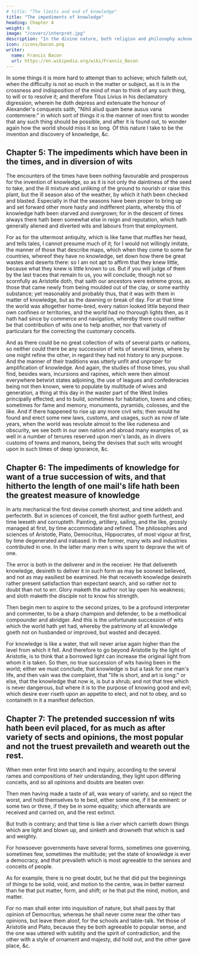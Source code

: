 ```yaml
---
# title: "The limits and end of knowledge"
title: "The impediments of knowledge"
heading: Chapter 4
weight: 6
image: "/covers/interpret.jpg"
description: "In the divine nature, both religion and philosophy acknowledges goodness in perfection, science or providence comprehending all things, and absolute sovereignty or kingdom"
icon: /icons/bacon.png
writer:
  name: Francis Bacon
  url: https://en.wikipedia.org/wiki/Francis_Bacon
---
```



In some things it is more hard to attempt than to achieve; which falleth out, when the difficulty is not so much in the matter or subject, as it is in the crossness and indisposition of the mind of man to think of any such thing, to will or to resolve it; and therefore Titus Livius in his declamatory digression, wherein he doth depress and extenuate the honour of Alexander's conquests saith, "Nihil aliud quam bene ausus vana contemnere:" in which sort of things it is the manner of men first to wonder that any such thing should be possible, and after it is found out, to wonder again how the world should miss it so long. Of this nature I take to be the invention and discovery of knowledge, &c.





## Chapter 5: The impediments which have been in the times, and in diversion of wits

The encounters of the times have been nothing favourable and prosperous for the invention of knowledge, so as it is not only the daintiness of the seed to take, and the ill mixture and unliking of the ground to nourish or raise this plant, but the ill season also of the weather, by which it hath been checked and blasted. Especially in that the seasons have been proper to bring up and set forward other more hasty and indifferent plants, whereby this of knowledge hath been starved and overgrown; for in the descent of times always there hath been somewhat else in reign and reputation, which hath generally aliened and diverted wits and labours from that employment.

For as for the uttermost antiquity, which is like fame that muffles her head, and tells tales, I cannot presume much of it; for I would not willingly imitate, the manner of those that describe maps, which when they come to some far countries, whereof they have no knowledge, set down how there be great wastes and deserts there: so I am not apt to affirm that they knew little, because what they knew is little known to us. But if you will judge of them by the last traces that remain to us, you will conclude, though not so scornfully as Aristotle doth, that saith our ancestors were extreme gross, as those that came newly from being moulded out of the clay, or some earthly substance; yet reasonably and probably thus, that it was with them in matter of knowledge, but as the dawning or break of day. For at that time the world was altogether home-bred, every nation looked little beyond their own confines or territories, and the world had no thorough lights then, as it hath had since by commerce and navigation, whereby there could neither be that contribution of wits one to help another, nor that variety of particulars for the correcting the customary conceits.

And as there could be no great collection of wits of several parts or nations, so neither could there be any succession of wits of several times, where by one might refine the other, in regard they had not history to any purpose. And the manner of their traditions was utterly unfit and unproper for amplification of knowledge. And again, the studies of those times, you shall find, besides wars, incursions and rapines, which were then almost everywhere betwixt states adjoining, the use of leagues and confederacies being not then known, were to populate by multitude of wives and generation, a thing at this day in the waster part of the West Indies principally effected; and to build, sometimes for habitation, towns and cities; sometimes for fame and memory, monuments, pyramids, colosses, and the like. And if there happened to rise up any more civil wits; then would he found and erect some new laws, customs, and usages, such as now of late years, when the world was revolute almost to the like rudeness and obscurity, we see both in our own nation and abroad many examples of, as well in a number of tenures reserved upon men's lands, as in divers customs of towns and manors, being the devises that such wits wrought upon in such times of deep ignorance, &c.




## Chapter 6: The impediments of knowledge for want of a true succession of wits, and that hitherto the length of one mail's life hath been the greatest measure of knowledge

In arts mechanical the first devise cometh shortest, and time addeth and perfecteth. But in sciences of conceit, the first author goeth furthest, and time leeseth and corrupteth. Painting, artillery, sailing, and the like, grossly managed at first, by time accommodate and refined. The philosophies and sciences of Aristotle, Plato, Democritus, Hippocrates, of most vigour at first, by time degenerated and irabased. In the former, many wits and industries contributed in one. In the latter many men s wits spent to deprave the wit of one.

The error is both in the deliverer and in the receiver. He that delivereth knowledge, desireth to deliver it in such form as may be soonest believed, and not as may easiliest be examined. He that receiveth knowledge desireth rather present satisfaction than expectant search, and so rather not to doubt than not to err. Glory maketh the author not lay open his weakness; and sloth maketh the disciple not to know his strength.

Then begin men to aspire to the second prizes, to be a profound interpreter and commenter, to be a sharp champion and defender, to be a methodical compounder and abridger. And this is the unfortunate succession of wits which the world hath yet had, whereby the patrimony of all knowledge goeth not on husbanded or improved, but wasted and decayed. 

For knowledge is like a water, that will never arise again higher than the level from which it fell. And therefore to go beyond Aristotle by the light of Aristotle, is to think that a borrowed light can increase the original light from whom it is taken. So then, no true succession of wits having been in the world; either we must conclude, that knowledge is but a task for one man's life, and then vain was the complaint, that "life is short, and art is long:" or else, that the knowledge that now is, is but a shrub; and not that tree which is never dangerous, but where it is to the purpose of knowing good and evil; which desire ever riseth upon an appetite to elect, and not to obey, and so containeth in it a manifest defection.



## Chapter 7: The pretended succession nf wits hath been evil placed, for as much as after variety of sects and opinions, the most popular and not the truest prevaileth and weareth out the rest.

When men enter first into search and inquiry, according to the several rames and compositions of heir understanding, they light upon differing conceits, and so all opinions and doubts are beaten over.

Then men having made a taste of all, wax weary of variety, and so reject the worst, and hold themselves to te best, either some one, if it be eminent: or some two or three, if they be in some equality; vhich afterwards are received and carried on, and the rest extinct.

But truth is contrary; and that time is like a river which carrieth down things which are light and blown up, and sinketh and drowneth that which is sad and weighty. 

For howsoever governments have several forms, sometimes one governing, sometimes few, sometimes the multitude; yet the state of knowledge is ever a democracy, and that prevaileth which is most agreeable to the senses and conceits of people. 

As for example, there is no great doubt, but he that did put the beginnings of things to be solid, void, and motion to the centre, was in better earnest than he that put matter, form, and shift; or he that put the mind, motion, and matter. 

For no man shall enter into inquisition of nature, but shall pass by that opinion of Democritus; whereas he shall never come near the other two opinions, but leave them aloof, for the schools and table-talk. Yet those of Aristotle and Plato, because they be both agreeable to popular sense, and the one was uttered with subtilty and the spirit of contradiction, and the other with a style of ornament and majesty, did hold out, and the other gave place, &c.


